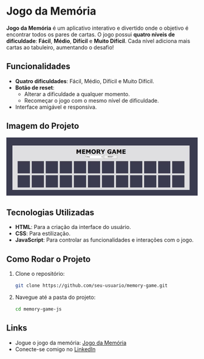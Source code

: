 # Jogo da Memória

**Jogo da Memória** é um aplicativo interativo e divertido onde o objetivo é encontrar todos os pares de cartas. O jogo possui **quatro níveis de dificuldade**: **Fácil**, **Médio**, **Difícil** e **Muito Difícil**. Cada nível adiciona mais cartas ao tabuleiro, aumentando o desafio!

## Funcionalidades

- **Quatro dificuldades**: Fácil, Médio, Difícil e Muito Difícil.
- **Botão de reset**:
  - Alterar a dificuldade a qualquer momento.
  - Recomeçar o jogo com o mesmo nível de dificuldade.
- Interface amigável e responsiva.

## Imagem do Projeto

![Jogo da Memória](./memory-game.jpg)

## Tecnologias Utilizadas

- **HTML**: Para a criação da interface do usuário.
- **CSS**: Para estilização.
- **JavaScript**: Para controlar as funcionalidades e interações com o jogo.

## Como Rodar o Projeto

1. Clone o repositório:
    ```bash
    git clone https://github.com/seu-usuario/memory-game.git
2. Navegue até a pasta do projeto:
    ```bash
    cd memory-game-js

## Links

- Jogue o jogo da memória: [Jogo da Memória](https://damilhome.github.io/memory-game-js/)
- Conecte-se comigo no [LinkedIn](https://www.linkedin.com/in/danilo-almeida-milhome/)